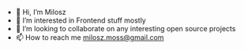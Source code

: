 - 👋 Hi, I’m Milosz
- 👀 I’m interested in Frontend stuff mostly
- 📝 I’m looking to collaborate on any interesting open source projects
- 📫 How to reach me milosz.moss@gmail.com
